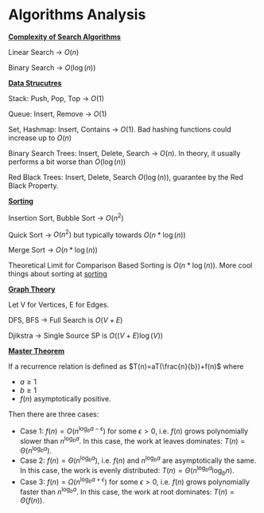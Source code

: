 # Algorithms Analysis

**<u>Complexity of Search Algorithms</u>**

Linear Search -> $O(n)$

Binary Search -> $O(\log(n))$

**<u>Data Strucutres</u>**

Stack: Push, Pop, Top -> $O(1)$

Queue: Insert, Remove -> $O(1)$

Set, Hashmap: Insert, Contains -> $O(1)$. Bad hashing functions could increase up to $O(n)$

Binary Search Trees: Insert, Delete, Search -> $O(n)$. In theory, it usually performs a bit worse than $O(\log(n))$

Red Black Trees: Insert, Delete, Search $O(\log(n))$, guarantee by the Red Black Property.

**<u>Sorting</u>**

Insertion Sort, Bubble Sort -> $O(n^2)$

Quick Sort -> $O(n^2)$ but typically towards $O(n * \log(n))$

Merge Sort -> $O(n * \log(n))$

Theoretical Limit for Comparison Based Sorting is $O(n * \log(n))$. More cool things about sorting at [sorting](https://theartofmachinery.com/2019/01/05/sorting_is_nlogn.html)

**<u>Graph Theory</u>** 

Let V for Vertices, E for Edges.

DFS, BFS -> Full Search is $O(V+E)$

Djikstra -> Single Source SP is $O((V+E)\log(V))$

**<u>Master Theorem</u>**

If a recurrence relation is defined as $T(n)=aT(\frac{n}{b})+f(n)$ where 
* $a\geq 1$
* $b\geq 1$
* $f(n)$ asymptotically positive.

Then there are three cases:

* Case 1: $f(n)=O(n^{\log_b a-\epsilon})$ for some $\epsilon>0$, i.e. $f(n)$ grows polynomially slower than $n^{\log_b a}$. In this case, the work at leaves dominates: $T(n)=\Theta(n^{\log_b a})$.
* Case 2: $f(n)=\Theta(n^{\log_b a})$, i.e. $f(n)$ and $n^{\log_b a}$ are asymptotically the same. In this case, the work is evenly distributed: $T(n)=\Theta(n^{\log_b a}\log_b n)$.
* Case 3: $f(n)=\Omega(n^{\log_b a+\epsilon})$ for some $\epsilon>0$, i.e. $f(n)$ grows polynomially faster than $n^{\log_b a}$. In this case, the work at root dominates: $T(n)=\Theta(f(n))$.


